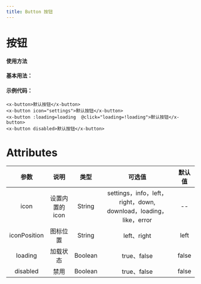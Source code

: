 ```yaml
---
title: Button 按钮
---
```

# 按钮

**使用方法**

#### 基本用法：

<ClientOnly>
<button-demos></button-demos>
</ClientOnly>

#### 示例代码：

```vue
<x-button>默认按钮</x-button>
<x-button icon="settings">默认按钮</x-button>
<x-button :loading=loading  @click="loading=!loading">默认按钮</x-button>
<x-button disabled>默认按钮</x-button>
```

# Attributes
|参数| 说明 |  类型  | 可选值 | 默认值 |
| :-------------: |:-------------:| :-----:|:-----:|:-----:|
| icon | 设置内置的icon |    String | settings，info，left，right，down, download，loading，like，error | -- 
|iconPosition|图标位置|String|left、right|left
| loading      | 加载状态      |  Boolean |true、false| false
| disabled      | 禁用      |  Boolean |true、false| false